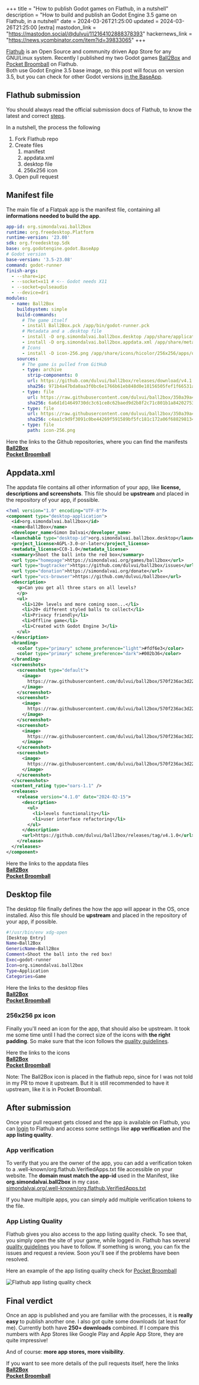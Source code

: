 +++
title = "How to publish Godot games on Flathub, in a nutshell"
description = "How to build and publish an Godot Engine 3.5 game on Flathub, in a nutshell"
date = 2024-03-26T21:25:00
updated = 2024-03-26T21:25:00
[extra]
mastodon_link = "https://mastodon.social/@dulvui/112164102888378393"
hackernews_link = "https://news.ycombinator.com/item?id=39833065"
+++

[Flathub](https://flathub.org/) is an Open Source and community driven App Store for any GNU/Linux system.
Recently I published my two Godot games [Ball2Box](https://flathub.org/apps/org.simondalvai.ball2box) and [Pocket Broomball](https://flathub.org/apps/org.simondalvai.pocket-broomball) on Flathub.  
Both use Godot Engine 3.5 base image, so this post will focus on version 3.5, but you can check for other Godot versions [in the BaseApp](https://github.com/flathub/org.godotengine.godot.BaseApp).  

## Flathub submission
You should always read the official submission docs of Flathub, to know the latest and correct [steps](https://docs.flathub.org/docs/for-app-authors/submission/).

In a nutshell, the process the following  
1) Fork Flathub repo
2) Create files
   1) manifest
   2) appdata.xml
   3) desktop file
   4) 256x256 icon
3) Open pull request

## Manifest file
The main file of a Flatpak app is the manifest file, containing all **informations needed to build the app**.  

```yml
app-id: org.simondalvai.ball2box
runtime: org.freedesktop.Platform
runtime-version: '23.08'
sdk: org.freedesktop.Sdk
base: org.godotengine.godot.BaseApp
# Godot version
base-version: '3.5-23.08'
command: godot-runner
finish-args:
  - --share=ipc
  - --socket=x11 # <-- Godot needs X11
  - --socket=pulseaudio
  - --device=dri
modules:
  - name: Ball2Box
    buildsystem: simple
    build-commands:
      # The game itself
      - install Ball2Box.pck /app/bin/godot-runner.pck
      # Metadata and a .desktop file
      - install -D org.simondalvai.ball2box.desktop /app/share/applications/org.simondalvai.ball2box.desktop
      - install -D org.simondalvai.ball2box.appdata.xml /app/share/metainfo/org.simondalvai.ball2box.metainfo.xml
      # Icons
      - install -D icon-256.png /app/share/icons/hicolor/256x256/apps/org.simondalvai.ball2box.png
    sources:
      # The game is pulled from GitHub
      - type: archive
        strip-components: 0
        url: https://github.com/dulvui/ball2box/releases/download/v4.1.0/ball2box.tar.xz
        sha256: 971b4a47bda0aa3f0bc6e1766b61eb848d0e10156505fef1f66531ac375bd5d4
      - type: file
        url: https://raw.githubusercontent.com/dulvui/ball2box/350a39a4eabc989145d22fbe0be0b4ae69033c71/flatpak/org.simondalvai.ball2box.desktop
        sha256: 6a6d1d14649730dc3c61ce8c62baed9d2b8f2c71c801b1a8420275361bdff2e1
      - type: file
        url: https://raw.githubusercontent.com/dulvui/ball2box/350a39a4eabc989145d22fbe0be0b4ae69033c71/flatpak/org.simondalvai.ball2box.appdata.xml
        sha256: c4aa1c9d9f3091c0be44269f591589bf5fc181c172a06f6882981345331f9552
      - type: file
        path: icon-256.png
```

Here the links to the Github repositories, where you can find the manifests  
[**Ball2Box**](https://github.com/flathub/org.simondalvai.ball2box)  
[**Pocket Broomball**](https://github.com/flathub/org.simondalvai.pocket-broomball)  

## Appdata.xml
The appdata file contains all other information of your app, like **license, descriptions and screenshots**.
This file should be **upstream** and placed in the repository of your app, if possible.

```xml
<?xml version="1.0" encoding="UTF-8"?>
<component type="desktop-application">
  <id>org.simondalvai.ball2box</id>
  <name>Ball2Box</name>
  <developer_name>Simon Dalvai</developer_name>
  <launchable type="desktop-id">org.simondalvai.ball2box.desktop</launchable>
  <project_license>AGPL-3.0-or-later</project_license>
  <metadata_license>CC0-1.0</metadata_license>
  <summary>Shoot the ball into the red box</summary>
  <url type="homepage">https://simondalvai.org/games/ball2box</url>
  <url type="bugtracker">https://github.com/dulvui/ball2box/issues</url>
  <url type="donation">https://simondalvai.org/donate</url>
  <url type="vcs-browser">https://github.com/dulvui/ball2box</url>
  <description>
    <p>Can you get all three stars on all levels?
    </p>
    <ul>
      <li>120+ levels and more coming soon...</li>
      <li>20+ different styled balls to collect</li>
      <li>Privacy friendly</li>
      <li>Offline game</li>
      <li>Created with Godot Engine 3</li>
    </ul>
  </description>
  <branding>
    <color type="primary" scheme_preference="light">#fdf6e3</color>
    <color type="primary" scheme_preference="dark">#002b36</color>
  </branding>
  <screenshots>
    <screenshot type="default">
      <image>
        https://raw.githubusercontent.com/dulvui/ball2box/570f236ac3d220d40e313e99859424d324386738/metadata/en-US/images/phoneScreenshots/Android-1.png
      </image>
    </screenshot>
    <screenshot>
      <image>
        https://raw.githubusercontent.com/dulvui/ball2box/570f236ac3d220d40e313e99859424d324386738/metadata/en-US/images/phoneScreenshots/Android-2.png
      </image>
    </screenshot>
    <screenshot>
      <image>
        https://raw.githubusercontent.com/dulvui/ball2box/570f236ac3d220d40e313e99859424d324386738/metadata/en-US/images/phoneScreenshots/Android-3.png
      </image>
    </screenshot>
    <screenshot>
      <image>
        https://raw.githubusercontent.com/dulvui/ball2box/570f236ac3d220d40e313e99859424d324386738/metadata/en-US/images/phoneScreenshots/Android-4.png
      </image>
    </screenshot>
  </screenshots>
  <content_rating type="oars-1.1" />
  <releases>
    <release version="4.1.0" date="2024-02-15">
      <description>
        <ul>
          <li>levels functionality</li>
          <li>user interface refactoring</li>
        </ul>
      </description>
      <url>https://github.com/dulvui/ball2box/releases/tag/v4.1.0</url>
    </release>
  </releases>
</component>
```

Here the links to the appdata files  
[**Ball2Box**](https://github.com/dulvui/ball2box/blob/main/flatpak/org.simondalvai.ball2box.appdata.xml)  
[**Pocket Broomball**](https://github.com/dulvui/pocket-broomball/blob/main/flatpak/org.simondalvai.pocket-broomball.appdata.xml) 

## Desktop file
The desktop file finally defines the how the app will appear in the OS, once installed.
Also this file should be **upstream** and placed in the repository of your app, if possible.

```bash
#!/usr/bin/env xdg-open
[Desktop Entry]
Name=Ball2Box
GenericName=Ball2Box
Comment=Shoot the ball into the red box!
Exec=godot-runner
Icon=org.simondalvai.ball2box
Type=Application
Categories=Game
```

Here the links to the desktop files  
[**Ball2Box**](https://github.com/dulvui/ball2box/blob/main/flatpak/org.simondalvai.ball2box.desktop)  
[**Pocket Broomball**](https://github.com/dulvui/pocket-broomball/blob/main/flatpak/org.simondalvai.pocket-broomball.desktop)

### 256x256 px icon
Finally you'll need an icon for the app, that should also be upstream.
It took me some time until I had the correct size of the icons with **the right padding**.
So make sure that the icon follows the [quality guidelines](https://docs.flathub.org/docs/for-app-authors/metainfo-guidelines/quality-guidelines/#icon-size).

Here the links to the icons  
[**Ball2Box**](https://github.com/flathub/org.simondalvai.ball2box/blob/master/icon-256.png)  
[**Pocket Broomball**](https://github.com/dulvui/pocket-broomball/blob/main/flatpak/icon-256.png)  

Note: The Ball2Box icon is placed in the flathub repo, since for I was not told in my PR to move it upstream.
But it is still recommended to have it upstream, like it is in Pocket Broomball. 

## After submission
Once your pull request gets closed and the app is available on Flathub, you can [login](https://flathub.org/login) to Flathub and access some settings like **app verification** and the **app listing quality**.

### App verification
To verify that you are the owner of the app, you can add a verification token to a .well-known/org.flathub.VerifiedApps.txt file accessible on your website.
The **domain must match the app-id** used in the Manifest, like **org.simondalvai.ball2box** in my case.  
[simondalvai.org/.well-known/org.flathub.VerifiedApps.txt](https://simondalvai.org/.well-known/org.flathub.VerifiedApps.txt)

If you have multiple apps, you can simply add multiple verification tokens to the file.

### App Listing Quality
Flathub gives you also access to the app listing quality check.
To see that, you simply open the site of your game, while logged in.
Flathub has several [quality guidelines](https://docs.flathub.org/docs/for-app-authors/metainfo-guidelines/quality-guidelines) you have to follow.
If something is wrong, you can fix the issues and request a review.
Soon you'll see if the problems have been resolved.

Here an example of the app listing quality check for [Pocket Broomball](https://flathub.org/apps/org.simondalvai.pocket-broomball)  

<img class="blog-image-wide" src="flathub-listing-quality.webp" alt="Flathub app listing quality check">  


## Final verdict
Once an app is published and you are familiar with the processes, it is **really easy** to publish another one.
I also got quite some downloads (at least for me).
Currently both have **250+ downloads** combined.
If I compare this numbers with App Stores like Google Play and Apple App Store, they are quite impressive!  

And of course: **more app stores, more visibility**.

If you want to see more details of the pull requests itself, here the links  
[**Ball2Box**](https://github.com/flathub/flathub/pull/4956)  
[**Pocket Broomball**](https://github.com/flathub/flathub/pull/5062)
